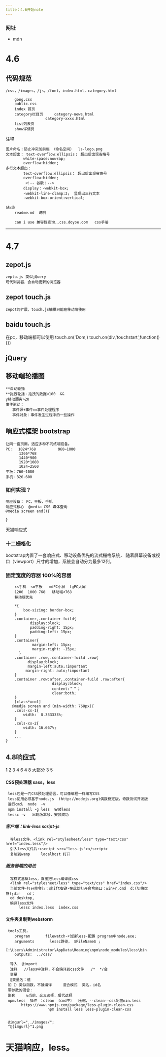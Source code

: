 ```yaml
---
title：4.6开始note
---
```

### 网址
   * mdn
# 4.6
## 代码规范
   	/css，/images，/js，/font，index.html，category.html

	    gong.css
   		public.css
   		index 首页
   		category栏目页     category-news.html
   		 			  category-xxxx.html
   		list列表页
   		show详情页
   注释  <!--header start-->
   	    <!--header end-->
   	    <!--列表-->

   	图片命名：防止冲突加前缀 （命名空间）  ls-logo.png
   	文本超出： text-overflow:ellipsis； 超出后出现省略号
   	        white-space:nowrap;
   	        overflow:hidden;
   	多行文本超出：
   	        text-overflow:ellipsis； 超出后出现省略号
   	        overflow:hidden;
   	         <!-- 谷歌：-->
   	        display：-webkit-box;
   	        -webkit-line-clamp:3;  显现出三行文本
   	        -webkit-box-orient:vertical;

   	a标签
   		readme.md  说明

   		can i use 兼容性查询,,css.doyoe.com   css手册
-------------------------------------------
# 4.7
## zepot.js
    zepto.js 类似jQuery
    现代浏览器，会自动更新的浏览器
## zepot touch.js
    zepot的扩展，touch.js触摸只能在移动端使用
## baidu  touch.js
   在pc，移动端都可以使用
   touch.on('Dom,)
   touch.on(div,'touchstart',function(){})
## jQuery
## 移动端轮播图
    **自动轮播
    **拖拽轮播：拖拽的数据<100  &&
    y移动距离>20
    事件驱动：
       事件源+事件==事件处理程序
       事件对象：事件发生过程中的一些操作

## 响应式框架 bootstrap
    让同一套页面，适应多种不同终端设备。
    PC：  1024*768          960~1000
          1366*768
          1440*900
          1920*1080
          1024~2560
    平板：760~1080
    手机：320~600
### 如何实现？
    响应设备： PC，平板，手机
    响应式核心  @media CSS 媒体查询
    @media screen and(){

    }

天猫响应式
### 十二栅格化
  bootstrap内置了一套响应式、移动设备优先的流式栅格系统，
  随着屏幕设备或视口（viewport）尺寸的增加，系统会自动分为最多12列。
### 固定宽度的容器  100%的容器
        xs手机  sm平板   mdPC小屏  lgPC大屏
        1200  1000 768   移动端<768
        移动端优先

        *{
            box-sizing: border-box;
        }
        .container,.container-fuild{
               display:block;
               padding-right: 15px;
               padding-left: 15px;
        }
        .container{
                margin-left: 15px;
                margin-right: -15px;
          }
        .container .row,.container-fuild .row{
              display:block;
              margin-left:auto;!important
             margin-right: auto;!important
        }
        .container .row:after,.container-fuild .row:after{
                         display:block;
                         content:＂＂；
                         clear:both;
        }
        [class*=col]
       @media screen and (min-width: 768px){
        .cols-xs-1{
            width:  8.333333%;
        }
        .cols-xs-2{
            width: 16.667%;
        }
        ...
    }
## 4.8响应式
   1 2 3 4 6
   4 8
   大部分 3  5
#### CSS预处理器  sass，less
     less它是一门CSS预处理语言，可以像编程一样编写CSS
     less使用必须基于node.js  (http://nodejs.org)偶数稳定版，奇数测试开发版
     运行cmd， node  -v
     npm install -g less  安装less
     lessc -v   出现版本号，安装成功

##### 客户端：link-less  script-js
      写less文件，<link rel="stylesheet/less" type="text/css" href="index.less"/>
      引入less文件后:<script src="less.js"></script>
      复制到wamp     localhost 打开
##### 服务器端的用法
      写样式基础less，直接把less编译成css
      <link rel="stylesheet/less" type="text/css" href="index.css"/>
      当前文件-打开命令行；shift右键-在此处打开命令窗口；win+r,cmd  d:(切换盘符);dir   cd；
      cd desktop,
      编译less文件
          lessc index.less  index.css
#### 文件夹复制到webstorm
     tools工具，
        program       filewatch-+创建less-配置 program中node.exe;
        arguments       lessc路径， $FileName$ ;
              C:\Users\Administrator\AppData\Roaming\npm\node_modules\less\bin
        outputs:  ../css/

      导入  @import
      注释   //less中注释，不会编译到css文件   /*  */会
      变量
      @变量名：值
     加（）类似函数，不被编译     混合模式  类名，id名
     带参数的混合：
     嵌套     &当前，交叉选择，后代选择
     npm.less  插件 ：clean （cmd中）  压缩，--clean--css配置min.less
           https://www.npmjs.com/package/less-plugin-clean-css
                       npm install less less-plugin-clean-css


     @imgurl="../images/";
     "@{imgurl}"1.png



# 天猫响应，less。












